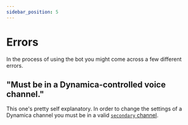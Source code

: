 ```yaml
---
sidebar_position: 5
---
```


# Errors

In the process of using the bot you might come across a few different errors.

## "Must be in a Dynamica-controlled voice channel."

This one's pretty self explanatory. In order to change the settings of a Dynamica channel you must be in a valid [`secondary` channel](/docs/commands/intro#technical-terms).
